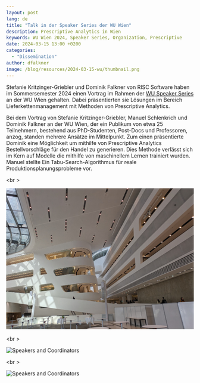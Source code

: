 ```yaml
---
layout: post
lang: de
title: "Talk in der Speaker Series der WU Wien"
description: Prescriptive Analytics in Wien
keywords: WU Wien 2024, Speaker Series, Organization, Prescriptive
date: 2024-03-15 13:00 +0200
categories:
  - "Dissemination"
author: dfalkner
image: /blog/resources/2024-03-15-wu/thumbnail.png
---
```


Stefanie Kritzinger-Griebler und Dominik Falkner von RISC Software haben im Sommersemester 2024 einen Vortrag im Rahmen der [WU Speaker Series][speaker] an der WU Wien gehalten. Dabei präsentierten sie Lösungen im Bereich Lieferkettenmanagement mit Methoden von Prescriptive Analytics.

<!--more-->
Bei dem Vortrag von Stefanie Kritzinger-Griebler, Manuel Schlenkrich und Dominik Falkner an der WU Wien, der ein Publikum von etwa 25 Teilnehmern, bestehend aus PhD-Studenten, Post-Docs und Professoren, anzog, standen mehrere Ansätze im Mittelpunkt. Zum einen präsentierte Dominik eine Möglichkeit um mithilfe von Prescriptive Analytics Bestellvorschläge für den Handel zu generieren. Dies Methode verlässt sich im Kern auf Modelle die mithilfe von maschinellem Lernen trainiert wurden. Manuel stellte Ein Tabu-Search-Algorithmus für reale Produktionsplanungsprobleme vor.

<br \>

![Innen Räumlichkeiten der WU](/blog/resources/2024-03-15-wu/spaceship.jpg)

<br \>

![Speakers and Coordinators](/blog/resources/2024-03-15-wu/thumbnail.jpg)

<br \>

![Speakers and Coordinators](/blog/resources/2024-03-15-wu/thumbnail.png)

[speaker]: https://www.wu.ac.at/en/scm/events/speaker-series/summer-semester-2024/